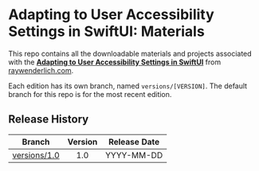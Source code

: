 # Adapting to User Accessibility Settings in SwiftUI: Materials


This repo contains all the downloadable materials and projects associated with the **[Adapting to User Accessibility Settings in SwiftUI](https://www.raywenderlich.com/library)** from [raywenderlich.com](https://www.raywenderlich.com).

Each edition has its own branch, named `versions/[VERSION]`. The default branch for this repo is for the most recent edition.

## Release History

| Branch                                                                                  | Version | Release Date |
| --------------------------------------------------------------------------------------- |:-------:|:------------:|
| [versions/1.0](https://github.com/raywenderlich/video-uass-materials/tree/versions/1.0) | 1.0     | YYYY-MM-DD   |
